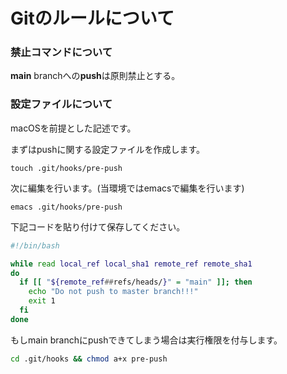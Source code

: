 # Gitのルールについて

### 禁止コマンドについて

**main** branchへの**push**は原則禁止とする。

### 設定ファイルについて

macOSを前提とした記述です。

まずはpushに関する設定ファイルを作成します。

```bash:
touch .git/hooks/pre-push
```

次に編集を行います。(当環境ではemacsで編集を行います)
```shell
emacs .git/hooks/pre-push
```

下記コードを貼り付けて保存してください。
```bash
#!/bin/bash

while read local_ref local_sha1 remote_ref remote_sha1
do
  if [[ "${remote_ref##refs/heads/}" = "main" ]]; then
    echo "Do not push to master branch!!!"
    exit 1
  fi
done
```

もしmain branchにpushできてしまう場合は実行権限を付与します。
```bash
cd .git/hooks && chmod a+x pre-push
```
